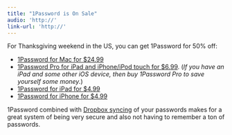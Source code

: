 ```yaml
---
title: "1Password is On Sale"
audio: 'http://'
link-url: 'http://'
---
```

<p>For Thanksgiving weekend in the US, you can get 1Password for 50% off:</p>
<ul>
<li><a href="http://click.linksynergy.com/fs-bin/stat?id=6PFrOqNV4B8&offerid=146261&type=3&subid=0&tmpid=1826&RD_PARM1=http%253A%252F%252Fitunes.apple.com%252Fca%252Fapp%252F1password%252Fid443987910%253Fmt%253D12%2526uo%253D4%2526partnerId%253D30" target="itunes_store">1Password for Mac for $24.99</a></li>
<li><a href="http://click.linksynergy.com/fs-bin/stat?id=6PFrOqNV4B8&offerid=146261&type=3&subid=0&tmpid=1826&RD_PARM1=http%253A%252F%252Fitunes.apple.com%252Fca%252Fapp%252F1password-pro%252Fid319898689%253Fmt%253D8%2526uo%253D4%2526partnerId%253D30" target="itunes_store">1Password Pro for iPad and iPhone/iPod touch for $6.99</a>. (<em>If you have an iPad and some other iOS device, then buy 1Password Pro to save yourself some money.</em>)</li>
<li><a href="http://click.linksynergy.com/fs-bin/stat?id=6PFrOqNV4B8&offerid=146261&type=3&subid=0&tmpid=1826&RD_PARM1=http%253A%252F%252Fitunes.apple.com%252Fca%252Fapp%252F1password-for-ipad%252Fid364747489%253Fmt%253D8%2526uo%253D4%2526partnerId%253D30" target="itunes_store">1Password for iPad for $4.99</a></li>
<li><a href="http://click.linksynergy.com/fs-bin/stat?id=6PFrOqNV4B8&offerid=146261&type=3&subid=0&tmpid=1826&RD_PARM1=http%253A%252F%252Fitunes.apple.com%252Fca%252Fapp%252F1password-for-iphone%252Fid285897618%253Fmt%253D8%2526uo%253D4%2526partnerId%253D30" target="itunes_store">1Password for iPhone for $4.99</a></li>
</ul>
<p>1Password combined with <a href="http://db.tt/czHe7sK">Dropbox syncing</a> of your passwords makes for a great system of being very secure and also not having to remember a ton of passwords.</p>
